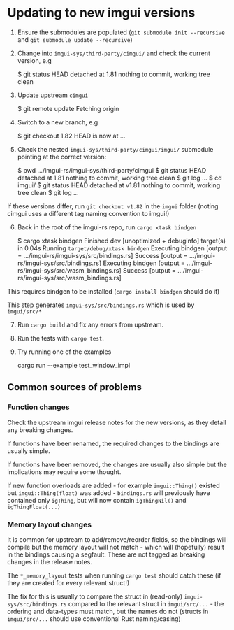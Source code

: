 # Updating to new imgui versions

1. Ensure the submodules are populated (`git submodule init --recursive` and `git submodule update --recursive`)

2. Change into `imgui-sys/third-party/cimgui/` and check the current version, e.g

    $ git status
    HEAD detached at 1.81
    nothing to commit, working tree clean

3. Update upstream `cimgui`

    $ git remote update
    Fetching origin

4. Switch to a new branch, e.g

    $ git checkout 1.82
    HEAD is now at ...

5. Check the nested `imgui-sys/third-party/cimgui/imgui/` submodule pointing at the correct version:

    $ pwd
    .../imgui-rs/imgui-sys/third-party/cimgui
    $ git status
    HEAD detached at 1.81
    nothing to commit, working tree clean
    $ git log
    ...
    $ cd imgui/
    $ git status
    HEAD detached at v1.81
    nothing to commit, working tree clean
    $ git log
    ...

  If these versions differ, run `git checkout v1.82` in the `imgui` folder (noting cimgui uses a different tag naming convention to imgui!)

6. Back in the root of the imgui-rs repo, run `cargo xtask bindgen`

    $ cargo xtask bindgen
        Finished dev [unoptimized + debuginfo] target(s) in 0.04s
         Running `target/debug/xtask bindgen`
    Executing bindgen [output = .../imgui-rs/imgui-sys/src/bindings.rs]
    Success [output = .../imgui-rs/imgui-sys/src/bindings.rs]
    Executing bindgen [output = .../imgui-rs/imgui-sys/src/wasm_bindings.rs]
    Success [output = .../imgui-rs/imgui-sys/src/wasm_bindings.rs]

  This requires bindgen to be installed (`cargo install bindgen` should do it)

  This step generates `imgui-sys/src/bindings.rs` which is used by `imgui/src/*`

7. Run `cargo build` and fix any errors from upstream.

8. Run the tests with `cargo test`.

9. Try running one of the examples

    cargo run --example test_window_impl


## Common sources of problems

### Function changes

Check the upstream imgui release notes for the new versions, as they detail any breaking changes.

If functions have been renamed, the required changes to the bindings are usually simple.

If functions have been removed, the changes are usually also simple but the implications may require some thought.

If new function overloads are added - for example `imgui::Thing()` existed but `imgui::Thing(float)` was added - `bindings.rs` will previously have contained only `igThing`, but will now contain `igThingNil()` and `igThingFloat(...)`

### Memory layout changes

It is common for upstream to add/remove/reorder fields, so the bindings will compile but the memory layout will not match - which will (hopefully) result in the bindings causing a segfault. These are not tagged as breaking changes in the release notes.

The `*_memory_layout` tests when running `cargo test` should catch these (if they are created for every relevant struct!)

The fix for this is usually to compare the struct in (read-only) `imgui-sys/src/bindings.rs` compared to the relevant struct in `imgui/src/...` - the ordering and data-types must match, but the names do not (structs in `imgui/src/...` should use conventional Rust naming/casing)
